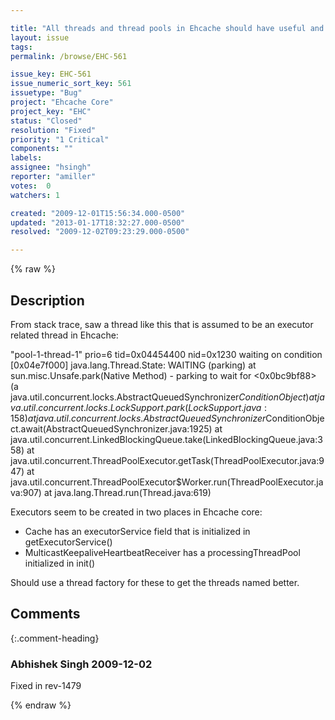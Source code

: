 ```yaml
---

title: "All threads and thread pools in Ehcache should have useful and meaningful names"
layout: issue
tags: 
permalink: /browse/EHC-561

issue_key: EHC-561
issue_numeric_sort_key: 561
issuetype: "Bug"
project: "Ehcache Core"
project_key: "EHC"
status: "Closed"
resolution: "Fixed"
priority: "1 Critical"
components: ""
labels: 
assignee: "hsingh"
reporter: "amiller"
votes:  0
watchers: 1

created: "2009-12-01T15:56:34.000-0500"
updated: "2013-01-17T18:32:27.000-0500"
resolved: "2009-12-02T09:23:29.000-0500"

---
```




{% raw %}



## Description

<div markdown="1" class="description">

From stack trace, saw a thread like this that is assumed to be an executor related thread in Ehcache:

"pool-1-thread-1" prio=6 tid=0x04454400 nid=0x1230 waiting on
condition [0x04e7f000]
 java.lang.Thread.State: WAITING (parking)
	at sun.misc.Unsafe.park(Native Method)
	- parking to wait for  <0x0bc9bf88> (a java.util.concurrent.locks.AbstractQueuedSynchronizer$ConditionObject)
	at java.util.concurrent.locks.LockSupport.park(LockSupport.java:158)
	at java.util.concurrent.locks.AbstractQueuedSynchronizer$ConditionObject.await(AbstractQueuedSynchronizer.java:1925)
	at java.util.concurrent.LinkedBlockingQueue.take(LinkedBlockingQueue.java:358)
	at java.util.concurrent.ThreadPoolExecutor.getTask(ThreadPoolExecutor.java:947)
	at java.util.concurrent.ThreadPoolExecutor$Worker.run(ThreadPoolExecutor.java:907)
	at java.lang.Thread.run(Thread.java:619)

Executors seem to be created in two places in Ehcache core:
- Cache has an executorService field that is initialized in getExecutorService()
- MulticastKeepaliveHeartbeatReceiver has a processingThreadPool initialized in init()

Should use a thread factory for these to get the threads named better.

</div>

## Comments


{:.comment-heading}
### **Abhishek Singh** <span class="date">2009-12-02</span>

<div markdown="1" class="comment">

Fixed in rev-1479

</div>



{% endraw %}
